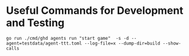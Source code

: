 # Useful Commands for Development and Testing

`go run ./cmd/ghd agents run "start game"  -s -d --agent=testdata/agent-ttt.toml --log-file=x --dump-dir=build --show-calls`

